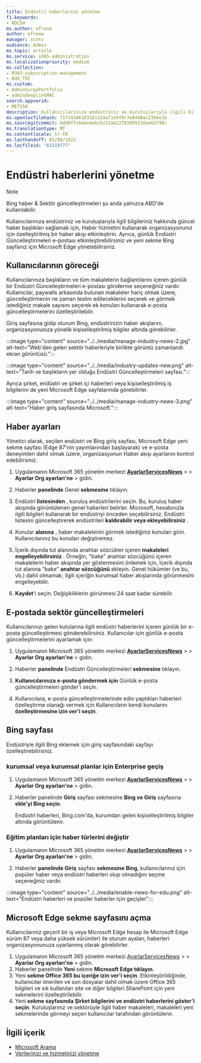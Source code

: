 ```yaml
---
title: Endüstri haberlerini yönetme
f1.keywords:
- NOCSH
ms.author: efrene
author: efrene
manager: scotv
audience: Admin
ms.topic: article
ms.service: o365-administration
ms.localizationpriority: medium
ms.collection:
- M365-subscription-management
- Adm_TOC
ms.custom:
- AdminSurgePortfolio
- admindeeplinkMAC
search.appverid:
- MET150
description: Kullanıcılarınıza endüstriniz ve kuruluşlarıyla ilgili bilgileriniz hakkında güncel haber başlıkları s sağlama, Haber hizmetini kullanarak organizasyonunız için özelleştirilmiş bir haber akışı etkinleştirme.
ms.openlocfilehash: 717c43861031611d3a71e9f0c7e0490ac2368e3b
ms.sourcegitcommit: bdd6ffc6ebe4e6cb212ab22793d9513dae6d798c
ms.translationtype: MT
ms.contentlocale: tr-TR
ms.lasthandoff: 03/08/2022
ms.locfileid: "63319777"
---
```

# <a name="manage-industry-news"></a>Endüstri haberlerini yönetme

> [!NOTE] 
> Bing haber & Sektör güncelleştirmeleri şu anda yalnızca ABD'de kullanılabilir.

Kullanıcılarınıza endüstriniz ve kuruluşlarıyla ilgili bilgileriniz hakkında güncel haber başlıkları sağlamak için, Haber hizmetini kullanarak organizasyonunız için özelleştirilmiş bir haber akışı etkinleştirin. Ayrıca, günlük Endüstri Güncelleştirmeleri e-postası etkinleştirebilirsiniz ve yeni sekme Bing sayfanız için Microsoft Edge yönetebilirsiniz.

## <a name="what-your-users-will-see"></a>Kullanıcılarının göreceği

Kullanıcılarınıza başlıkların ve tüm makalelerin bağlantılarını içeren günlük bir Endüstri Güncelleştirmeleri e-postası gönderme seçeneğiniz vardır. Kullanıcılar, paywalls arkasında bulunan makaleler hariç olmak üzere, güncelleştirmenin ne zaman teslim edileceklerini seçerek ve görmek istediğiniz makale sayısını seçerek ek konuları kullanarak e-posta güncelleştirmelerini özelleştirilebilir.

Giriş sayfasına gidip oturum Bing, endüstrinizin haber akışlarını, organizasyonunıza yönelik kişiselleştirilmiş bilgiler altında görebilirler.

:::image type="content" source="../../media/manage-industry-news-2.jpg" alt-text="Web'den gelen sektör haberleriyle birlikte görüntü zamanlandı ekran görüntüsü.":::

:::image type="content" source="../../media/industry-updates-new.png" alt-text="Tarih ve başlıkların yer olduğu Endüstri Güncelleştirmeleri sayfası.":::

Ayrıca şirket, endüstri ve şirket içi haberleri veya kişiselleştirilmiş iş bilgilerini de yeni Microsoft Edge sayfalarında görebilirler.

:::image type="content" source="../../media/manage-industry-news-3.png" alt-text="Haber giriş sayfasında Microsoft.":::

## <a name="news-settings"></a>Haber ayarları

Yönetici olarak, seçilen endüstri ve Bing giriş sayfası, Microsoft Edge yeni sekme sayfası (Edge 87'nin yayımlarından başlayarak) ve e-posta deneyimleri dahil olmak üzere, organizasyonun Haber akışı ayarlarını kontrol edebilirsiniz. 

1. Uygulamanın Microsoft 365 yönetim merkezi [**AyarlarServicesNews**](https://admin.microsoft.com/adminportal/home?#/Settings/Services/:/Settings/L1/BingNews) >  >  **Ayarlar Org ayarları'ne** >  gidin.

1. Haberler **panelinde** Genel **sekmesine** tıklayın.

1. Endüstri **listesinden** , kuruluş endüstrilerini seçin. Bu, kuruluş haber akışında görüntülenen genel haberleri belirler. Microsoft, hesabınızla ilgili bilgileri kullanarak bir endüstriyi önceden seçebilirsiniz. Endüstri listesini güncelleştirerek endüstrileri **kaldırabilir veya ekleyebilirsiniz** .

1. Konular **alanına** , haber makalelerini görmek istediğiniz konuları girin. Kullanıcılarınız bu konuları değiştiremez.

1. İçerik dışında tut alanında anahtar sözcükler içeren **makaleleri engelleyebilirsiniz** . Örneğin, "bake" anahtar sözcüğünü içeren makalelerin haber akışında yer göstermesini önlemek için, İçerik dışında tut alanına "bake" **anahtar sözcüğünü** ekleyin. Genel hükümler (ve bu, vb.) dahil olmamak; ilgili içeriğin kurumsal haber akışlarında görünmesini engelleyebilir.

1. **Kaydet**'i seçin. Değişikliklerin görünmesi 24 saat kadar sürebilir.

## <a name="industry-updates-in-email"></a>E-postada sektör güncelleştirmeleri

Kullanıcılarınızı gelen kutularına ilgili endüstri haberlerini içeren günlük bir e-posta güncelleştirmesi gönderebilirsiniz. Kullanıcılar için günlük e-posta güncelleştirmelerini ayarlamak için:

1. Uygulamanın Microsoft 365 yönetim merkezi [**AyarlarServicesNews**](https://admin.microsoft.com/adminportal/home?#/Settings/Services/:/Settings/L1/BingNews) >  >  **Ayarlar Org ayarları'ne** >  gidin. 

1. Haberler **panelinde** Endüstri Güncelleştirmeleri **sekmesine** tıklayın. 
1. **Kullanıcılarınıza e-posta göndermek için** Günlük e-posta güncelleştirmeleri gönder'i seçin.
1. Kullanıcılara, e-posta güncelleştirmelerinde edin yaptıkları haberleri özelleştirme olanağı vermek için Kullanıcıların kendi konularını **özelleştirmesine izin ver'i seçin**.

## <a name="bing-homepage"></a>Bing sayfası

Endüstriyle ilgili Bing eklemek için giriş sayfasındaki sayfayı özelleştirebilirsiniz.

### <a name="toggle-news-for-business-or-enterprise-plans"></a>kurumsal veya kurumsal planlar için Enterprise geçiş

1. Uygulamanın Microsoft 365 yönetim merkezi [**AyarlarServicesNews**](https://admin.microsoft.com/adminportal/home?#/Settings/Services/:/Settings/L1/BingNews) >  >  **Ayarlar Org ayarları'ne** >  gidin.

1. Haberler panelinde **Giriş** sayfası sekmesine **Bing ve Giriş** sayfasına **ekle'yi Bing seçin**.

    Endüstri haberleri, Bing.com'da, kurumdan gelen kişiselleştirilmiş bilgiler altında görüntülenir.

### <a name="toggle-news-types-for-education-plans"></a>Eğitim planları için haber türlerini değiştir

1. Uygulamanın Microsoft 365 yönetim merkezi [**AyarlarServicesNews**](https://admin.microsoft.com/adminportal/home?#/Settings/Services/:/Settings/L1/BingNews) >  >  **Ayarlar Org ayarları'ne** >  gidin.

1. Haberler **panelinde Giriş** sayfası **sekmesine Bing**, kullanıcılarınız için popüler haber veya endüstri haberleri olup olmadığını seçme seçeneğiniz vardır. 

:::image type="content" source="../../media/enable-news-for-edu.png" alt-text="Endüstri haberleri ve popüler haberler için geçişler":::

## <a name="microsoft-edge-new-tab-page"></a>Microsoft Edge sekme sayfasını açma

Kullanıcılarınız geçerli bir iş veya Microsoft Edge hesap ile Microsoft Edge sürüm 87 veya daha yüksek sürümler) ile oturum ayaları, haberleri organizasyonunuza uyarlanmış olarak görebilirler.

1. Uygulamanın Microsoft 365 yönetim merkezi [AyarlarServicesNews](https://admin.microsoft.com/adminportal/home?#/Settings/Services/:/Settings/L1/BingNews) >  >  **Ayarlar Org ayarları'ne** >  gidin.
2. Haberler panelinde **Yeni** sekme **Microsoft Edge tıklayın**.
3. Yeni **sekme Office 365 bu içeriğe izin ver'i seçin**. Etkinleştirildiğinde, kullanıcılar önerilen ve son dosyalar dahil olmak üzere Office 365 bilgileri ve sık kullanılan site ve diğer bilgileri SharePoint için yeni sekmelerini özelleştirilebilir.
4. Yeni **sekme sayfasında Şirket bilgilerini ve endüstri haberlerini göster'i seçin**. Kuruluşlarınız ve sektörüyle ilgili haber makaleleri, makaleleri yeni sekmelerinde görmeyi seçen kullanıcılar tarafından görüntülenir.

## <a name="related-content"></a>İlgili içerik

- [Microsoft Arama](/microsoftsearch/)
- [Verilerinizi ve hizmetinizi yönetme](/admin)
